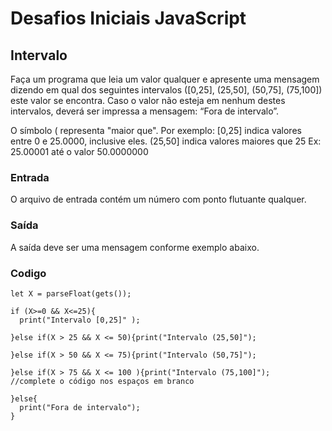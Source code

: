 # Desafios Iniciais JavaScript


##  Intervalo
Faça um programa que leia um valor qualquer e apresente uma mensagem dizendo em qual dos seguintes intervalos ([0,25], (25,50], (50,75], (75,100]) este valor se encontra. Caso o valor não esteja em nenhum destes intervalos, deverá ser impressa a mensagem: “Fora de intervalo”.

O símbolo ( representa "maior que". Por exemplo:
[0,25]  indica valores entre 0 e 25.0000, inclusive eles.
(25,50] indica valores maiores que 25 Ex: 25.00001 até o valor 50.0000000

### Entrada
O arquivo de entrada contém um número com ponto flutuante qualquer.

### Saída
A saída deve ser uma mensagem conforme exemplo abaixo.

### Codigo

```
let X = parseFloat(gets());

if (X>=0 && X<=25){
  print("Intervalo [0,25]" );

}else if(X > 25 && X <= 50){print("Intervalo (25,50]");

}else if(X > 50 && X <= 75){print("Intervalo (50,75]");

}else if(X > 75 && X <= 100 ){print("Intervalo (75,100]");        //complete o código nos espaços em branco

}else{
  print("Fora de intervalo");
}


```